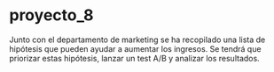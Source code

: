 # proyecto_8
Junto con el departamento de marketing se ha recopilado una lista de hipótesis que pueden ayudar a aumentar los ingresos.
Se tendrá que priorizar estas hipótesis, lanzar un test A/B y analizar los resultados.
